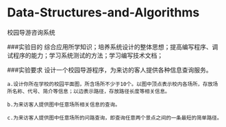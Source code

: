 # Data-Structures-and-Algorithms
校园导游咨询系统

###实验目的
综合应用所学知识；培养系统设计的整体思想；提高编写程序、调试程序的能力；学习系统测试的方法；学习编写技术文档； 

###实验要求
设计一个校园导游程序，为来访的客人提供各种信息查询服务。 

	a.设计你所在学校的校园平面图，所含场所不少于10个。以图中顶点表示校内各场所，存放场所名称、代号、简介等信息；以边表示路径，存放路径长度等相关信息。 

    b.为来访客人提供图中任意场所相关信息的查询。 

    c.为来访客人提供图中任意场所的问路查询，即查询任意两个景点之间的一条最短的简单路径。 